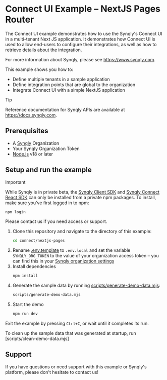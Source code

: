# Connect UI Example – NextJS Pages Router

The Connect UI example demonstrates how to use the Synqly's Connect UI in a multi-tenant Next JS application. It demonstrates how Connect UI is used to allow end-users to configure their integrations, as well as how to retrieve details about the integration.

For more information about Synqly, please see <https://www.synqly.com>.

This example shows you how to:

- Define multiple tenants in a sample application
- Define integration points that are global to the organization
- Integrate Connect UI with a simple NextJS application

> [!TIP]
> Reference documentation for Synqly APIs are available at <https://docs.synqly.com>.

## Prerequisites

- A [Synqly](https://synqly.com) Organization
- Your Synqly Organization Token
- [Node.js](https://nodejs.org/en) v18 or later

## Setup and run the example

> [!IMPORTANT]
> While Synqly is in private beta, the [Synqly Client SDK] and [Synqly Connect React SDK] can only be installed from a private npm packages. To install, make sure you've first logged in to npm:
>
> ```sh
> npm login
> ```
>
> Please contact us if you need access or support.

1. Clone this repository and navigate to the directory of this example:
   ```sh
   cd connect/nextjs-pages
   ```
2. Rename [.env.template](./.env.template) to `.env.local` and set the variable `SYNQLY_ORG_TOKEN` to the value of your organization access token – you can find this in your [Synqly organization settings](https://app.synqly.com/settings/secrets)
3. Install dependencies
   ```sh
   npm install
   ```
4. Generate the sample data by running [scripts/generate-demo-data.mjs](scripts/generate-demo-data.mjs):
   ```sh
   scripts/generate-demo-data.mjs
   ```
5. Start the demo
   ```sh
   npm run dev
   ```

Exit the example by pressing `Ctrl+C`, or wait until it completes its run.

To clean up the sample data that was generated at startup, run [scripts/clean-demo-data.mjs]

[Synqly Client SDK]: https://github.com/Synqly/typescript-client-sdk
[Synqly/typescript-client-sdk]: https://github.com/Synqly/typescript-client-sdk
[Synqly Connect React SDK]: https://github.com/Synqly/connect-react-sdk
[Synqly/connect-react-sdk]: https://github.com/Synqly/connect-react-sdk

## Support

If you have questions or need support with this example or Synqly's platform, please don't hesitate to contact us!
